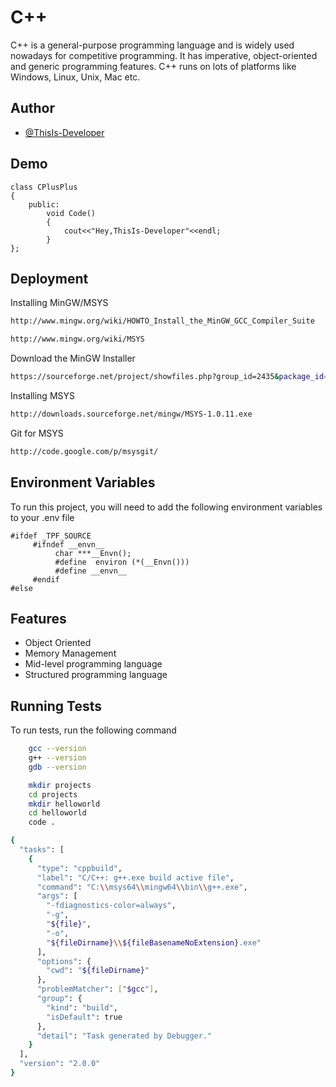 
# C++

C++ is a general-purpose programming language and is widely used nowadays for competitive programming. It has imperative, object-oriented and generic programming features. C++ runs on lots of platforms like Windows, Linux, Unix, Mac etc.


## Author

- [@ThisIs-Developer](https://github.com/ThisIs-Developer)


## Demo
```
class CPlusPlus
{
    public:
    	void Code()
		{
    		cout<<"Hey,ThisIs-Developer"<<endl;
    	}
};
```
## Deployment

Installing MinGW/MSYS
```bash
http://www.mingw.org/wiki/HOWTO_Install_the_MinGW_GCC_Compiler_Suite
```
```bash
http://www.mingw.org/wiki/MSYS
```
Download the MinGW Installer
```bash
https://sourceforge.net/project/showfiles.php?group_id=2435&package_id=240780
```
Installing MSYS
```bash
http://downloads.sourceforge.net/mingw/MSYS-1.0.11.exe
```
Git for MSYS
```bash
http://code.google.com/p/msysgit/
```

## Environment Variables

To run this project, you will need to add the following environment variables to your .env file

```
#ifdef _TPF_SOURCE                                    
     #ifndef __envn__                                 
          char ***__Envn();                           
          #define  environ (*(__Envn()))              
          #define __envn__                            
     #endif                                           
#else
```


## Features

- Object Oriented
- Memory Management
- Mid-level programming language
- Structured programming language



## Running Tests

To run tests, run the following command

```bash
    gcc --version
    g++ --version
    gdb --version
```
```bash
    mkdir projects
    cd projects
    mkdir helloworld
    cd helloworld
    code .
```
```bash
{
  "tasks": [
    {
      "type": "cppbuild",
      "label": "C/C++: g++.exe build active file",
      "command": "C:\\msys64\\mingw64\\bin\\g++.exe",
      "args": [
        "-fdiagnostics-color=always",
        "-g",
        "${file}",
        "-o",
        "${fileDirname}\\${fileBasenameNoExtension}.exe"
      ],
      "options": {
        "cwd": "${fileDirname}"
      },
      "problemMatcher": ["$gcc"],
      "group": {
        "kind": "build",
        "isDefault": true
      },
      "detail": "Task generated by Debugger."
    }
  ],
  "version": "2.0.0"
}
```